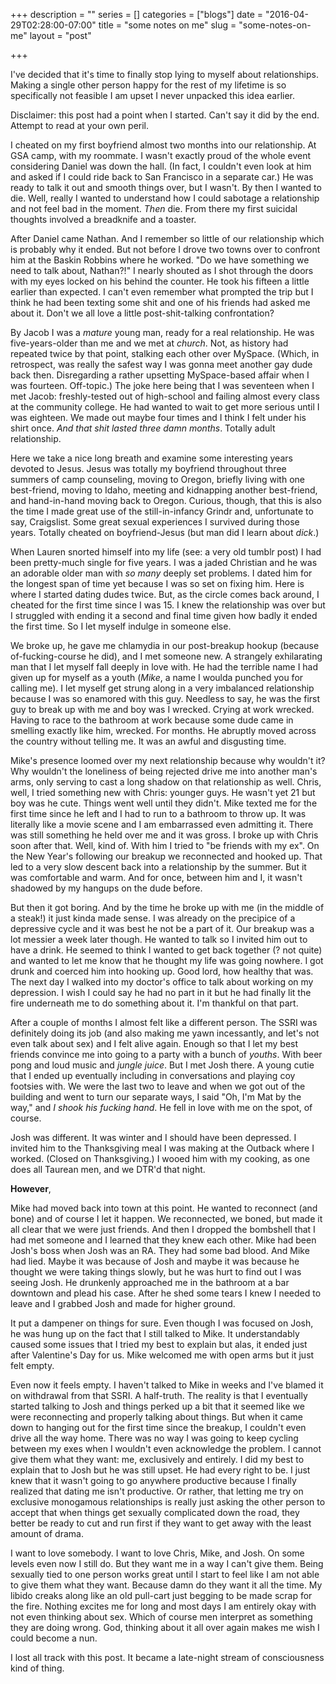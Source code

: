 +++
description = ""
series = []
categories = ["blogs"]
date = "2016-04-29T02:28:00-07:00"
title = "some notes on me"
slug = "some-notes-on-me"
layout = "post"

+++

I've decided that it's time to finally stop lying to myself about relationships. Making a single other person happy for the rest of my lifetime is so specifically not feasible I am upset I never unpacked this idea earlier.
<!--more-->
Disclaimer: this post had a point when I started. Can't say it did by the end. Attempt to read at your own peril.

I cheated on my first boyfriend almost two months into our relationship. At GSA camp, with my roommate. I wasn't exactly proud of the whole event considering Daniel was down the hall. (In fact, I couldn't even look at him and asked if I could ride back to San Francisco in a separate car.) He was ready to talk it out and smooth things over, but I wasn't. By then I wanted to die. Well, really I wanted to understand how I could sabotage a relationship and not feel bad in the moment. *Then* die. From there my first suicidal thoughts involved a breadknife and a toaster.

After Daniel came Nathan. And I remember so little of our relationship which is probably why it ended. But not before I drove two towns over to confront him at the Baskin Robbins where he worked. "Do we have something we need to talk about, Nathan?!" I nearly shouted as I shot through the doors with my eyes locked on his behind the counter. He took his fifteen a little earlier than expected. I can't even remember what prompted the trip but I think he had been texting some shit and one of his friends had asked me about it. Don't we all love a little post-shit-talking confrontation?

By Jacob I was a *mature* young man, ready for a real relationship. He was five-years-older than me and we met at *church*. Not, as history had repeated twice by that point, stalking each other over MySpace. (Which, in retrospect, was really the safest way I was gonna meet another gay dude back then. Disregarding a rather upsetting MySpace-based affair when I was fourteen. Off-topic.) The joke here being that I was seventeen when I met Jacob: freshly-tested out of high-school and failing almost every class at the community college. He had wanted to wait to get more serious until I was eighteen. We made out maybe four times and I think I felt under his shirt once. *And that shit lasted three damn months*. Totally adult relationship.

Here we take a nice long breath and examine some interesting years devoted to Jesus. Jesus was totally my boyfriend throughout three summers of camp counseling, moving to Oregon, briefly living with one best-friend, moving to Idaho, meeting and kidnapping another best-friend, and hand-in-hand moving back to Oregon. Curious, though, that this is also the time I made great use of the still-in-infancy Grindr and, unfortunate to say, Craigslist. Some great sexual experiences I survived during those years. Totally cheated on boyfriend-Jesus (but man did I learn about *dick*.)

When Lauren snorted himself into my life (see: a very old tumblr post) I had been pretty-much single for five years. I was a jaded Christian and he was an adorable older man with *so many* deeply set problems. I dated him for the longest span of time yet because I was so set on fixing him. Here is where I started dating dudes twice. But, as the circle comes back around, I cheated for the first time since I was 15. I knew the relationship was over but I struggled with ending it a second and final time given how badly it ended the first time. So I let myself indulge in someone else.

We broke up, he gave me chlamydia in our post-breakup hookup (because of-fucking-course he did), and I met someone new. A strangely exhilarating man that I let myself fall deeply in love with. He had the terrible name I had given up for myself as a youth (*Mike*, a name I woulda punched you for calling me). I let myself get strung along in a very imbalanced relationship because I was so enamored with this guy. Needless to say, he was the first guy to break up with me and boy was I wrecked. Crying at work wrecked. Having to race to the bathroom at work because some dude came in smelling exactly like him, wrecked. For months. He abruptly moved across the country without telling me. It was an awful and disgusting time.

Mike's presence loomed over my next relationship because why wouldn't it? Why wouldn't the loneliness of being rejected drive me into another man's arms, only serving to cast a long shadow on that relationship as well. Chris, well, I tried something new with Chris: younger guys. He wasn't yet 21 but boy was he cute. Things went well until they didn't. Mike texted me for the first time since he left and I had to run to a bathroom to throw up. It was literally like a movie scene and I am embarrassed even admitting it. There was still something he held over me and it was gross. I broke up with Chris soon after that. Well, kind of. With him I tried to "be friends with my ex". On the New Year's following our breakup we reconnected and hooked up. That led to a very slow descent back into a relationship by the summer. But it was comfortable and warm. And for once, between him and I, it wasn't shadowed by my hangups on the dude before.

But then it got boring. And by the time he broke up with me (in the middle of a steak!) it just kinda made sense. I was already on the precipice of a depressive cycle and it was best he not be a part of it. Our breakup was a lot messier a week later though. He wanted to talk so I invited him out to have a drink. He seemed to think I wanted to get back together (? not quite) and wanted to let me know that he thought my life was going nowhere. I got drunk and coerced him into hooking up. Good lord, how healthy that was. The next day I walked into my doctor's office to talk about working on my depression. I wish I could say he had no part in it but he had finally lit the fire underneath me to do something about it. I'm thankful on that part.

After a couple of months I almost felt like a different person. The SSRI was definitely doing its job (and also making me yawn incessantly, and let's not even talk about sex) and I felt alive again. Enough so that I let my best friends convince me into going to a party with a bunch of *youths*. With beer pong and loud music and *jungle juice*. But I met Josh there. A young cutie that I ended up eventually including in conversations and playing coy footsies with. We were the last two to leave and when we got out of the building and went to turn our separate ways, I said "Oh, I'm Mat by the way," and *I shook his fucking hand*. He fell in love with me on the spot, of course.

Josh was different. It was winter and I should have been depressed. I invited him to the Thanksgiving meal I was making at the Outback where I worked. (Closed on Thanksgiving.) I wooed him with my cooking, as one does all Taurean men, and we DTR'd that night.

**However**,

Mike had moved back into town at this point. He wanted to reconnect (and bone) and of course I let it happen. We reconnected, we boned, but made it all clear that we were just friends. And then I dropped the bombshell that I had met someone and I learned that they knew each other. Mike had been Josh's boss when Josh was an RA. They had some bad blood. And Mike had lied. Maybe it was because of Josh and maybe it was because he thought we were taking things slowly, but he was hurt to find out I was seeing Josh. He drunkenly approached me in the bathroom at a bar downtown and plead his case. After he shed some tears I knew I needed to leave and I grabbed Josh and made for higher ground.

It put a dampener on things for sure. Even though I was focused on Josh, he was hung up on the fact that I still talked to Mike. It understandably caused some issues that I tried my best to explain but alas, it ended just after Valentine's Day for us. Mike welcomed me with open arms but it just felt empty.

Even now it feels empty. I haven't talked to Mike in weeks and I've blamed it on withdrawal from that SSRI. A half-truth. The reality is that I eventually started talking to Josh and things perked up a bit that it seemed like we were reconnecting and properly talking about things. But when it came down to hanging out for the first time since the breakup, I couldn't even drive all the way home. There was no way I was going to keep cycling between my exes when I wouldn't even acknowledge the problem. I cannot give them what they want: me, exclusively and entirely. I did my best to explain that to Josh but he was still upset. He had every right to be. I just knew that it wasn't going to go anywhere productive because I finally realized that dating me isn't productive. Or rather, that letting me try on exclusive monogamous relationships is really just asking the other person to accept that when things get sexually complicated down the road, they better be ready to cut and run first if they want to get away with the least amount of drama.

I want to love somebody. I want to love Chris, Mike, and Josh. On some levels even now I still do. But they want me in a way I can't give them. Being sexually tied to one person works great until I start to feel like I am not able to give them what they want. Because damn do they want it all the time. My libido creaks along like an old pull-cart just begging to be made scrap for the fire. Nothing excites me for long and most days I am entirely okay with not even thinking about sex. Which of course men interpret as something they are doing wrong. God, thinking about it all over again makes me wish I could become a nun.

I lost all track with this post. It became a late-night stream of consciousness kind of thing.
